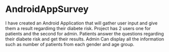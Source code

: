 # AndroidAppSurvey
I have created an Android Application that will gather user input and give them a result regardimg their diabete risk.
Project has 2 users one for patients and the second for admin.
Patients answer the questions regarding their diabete risk and get their results.
Admin Can display all the information such as number of patients from each gender and age group.
